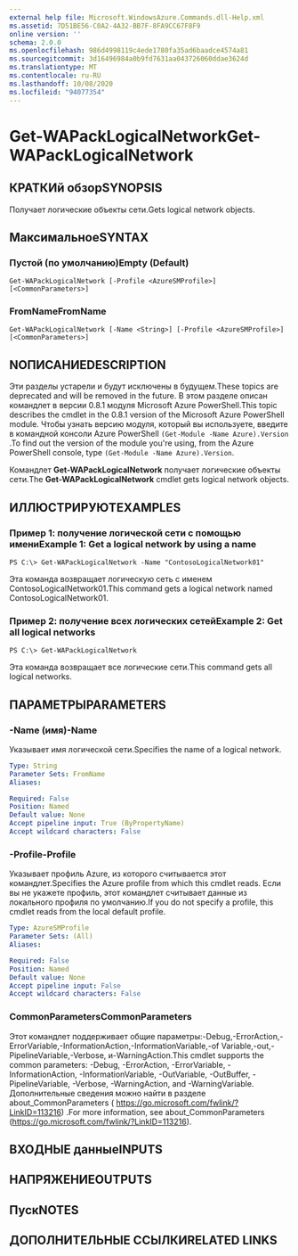 ```yaml
---
external help file: Microsoft.WindowsAzure.Commands.dll-Help.xml
ms.assetid: 7D51BE56-C0A2-4A32-BB7F-8FA9CC67F8F9
online version: ''
schema: 2.0.0
ms.openlocfilehash: 986d4998119c4ede1780fa35ad6baadce4574a81
ms.sourcegitcommit: 3d16496984a0b9fd7631aa043726060ddae3624d
ms.translationtype: MT
ms.contentlocale: ru-RU
ms.lasthandoff: 10/08/2020
ms.locfileid: "94077354"
---
```

# <span data-ttu-id="7c146-101">Get-WAPackLogicalNetwork</span><span class="sxs-lookup"><span data-stu-id="7c146-101">Get-WAPackLogicalNetwork</span></span>

## <span data-ttu-id="7c146-102">КРАТКИй обзор</span><span class="sxs-lookup"><span data-stu-id="7c146-102">SYNOPSIS</span></span>
<span data-ttu-id="7c146-103">Получает логические объекты сети.</span><span class="sxs-lookup"><span data-stu-id="7c146-103">Gets logical network objects.</span></span>

## <span data-ttu-id="7c146-104">Максимальное</span><span class="sxs-lookup"><span data-stu-id="7c146-104">SYNTAX</span></span>

### <span data-ttu-id="7c146-105">Пустой (по умолчанию)</span><span class="sxs-lookup"><span data-stu-id="7c146-105">Empty (Default)</span></span>
```
Get-WAPackLogicalNetwork [-Profile <AzureSMProfile>] [<CommonParameters>]
```

### <span data-ttu-id="7c146-106">FromName</span><span class="sxs-lookup"><span data-stu-id="7c146-106">FromName</span></span>
```
Get-WAPackLogicalNetwork [-Name <String>] [-Profile <AzureSMProfile>] [<CommonParameters>]
```

## <span data-ttu-id="7c146-107">NОПИСАНИЕ</span><span class="sxs-lookup"><span data-stu-id="7c146-107">DESCRIPTION</span></span>
<span data-ttu-id="7c146-108">Эти разделы устарели и будут исключены в будущем.</span><span class="sxs-lookup"><span data-stu-id="7c146-108">These topics are deprecated and will be removed in the future.</span></span>
<span data-ttu-id="7c146-109">В этом разделе описан командлет в версии 0.8.1 модуля Microsoft Azure PowerShell.</span><span class="sxs-lookup"><span data-stu-id="7c146-109">This topic describes the cmdlet in the 0.8.1 version of the Microsoft Azure PowerShell module.</span></span>
<span data-ttu-id="7c146-110">Чтобы узнать версию модуля, который вы используете, введите в командной консоли Azure PowerShell `(Get-Module -Name Azure).Version` .</span><span class="sxs-lookup"><span data-stu-id="7c146-110">To find out the version of the module you're using, from the Azure PowerShell console, type `(Get-Module -Name Azure).Version`.</span></span>

<span data-ttu-id="7c146-111">Командлет **Get-WAPackLogicalNetwork** получает логические объекты сети.</span><span class="sxs-lookup"><span data-stu-id="7c146-111">The **Get-WAPackLogicalNetwork** cmdlet gets logical network objects.</span></span>

## <span data-ttu-id="7c146-112">ИЛЛЮСТРИРУЮТ</span><span class="sxs-lookup"><span data-stu-id="7c146-112">EXAMPLES</span></span>

### <span data-ttu-id="7c146-113">Пример 1: получение логической сети с помощью имени</span><span class="sxs-lookup"><span data-stu-id="7c146-113">Example 1: Get a logical network by using a name</span></span>
```
PS C:\> Get-WAPackLogicalNetwork -Name "ContosoLogicalNetwork01"
```

<span data-ttu-id="7c146-114">Эта команда возвращает логическую сеть с именем ContosoLogicalNetwork01.</span><span class="sxs-lookup"><span data-stu-id="7c146-114">This command gets a logical network named ContosoLogicalNetwork01.</span></span>

### <span data-ttu-id="7c146-115">Пример 2: получение всех логических сетей</span><span class="sxs-lookup"><span data-stu-id="7c146-115">Example 2: Get all logical networks</span></span>
```
PS C:\> Get-WAPackLogicalNetwork
```

<span data-ttu-id="7c146-116">Эта команда возвращает все логические сети.</span><span class="sxs-lookup"><span data-stu-id="7c146-116">This command gets all logical networks.</span></span>

## <span data-ttu-id="7c146-117">ПАРАМЕТРЫ</span><span class="sxs-lookup"><span data-stu-id="7c146-117">PARAMETERS</span></span>

### <span data-ttu-id="7c146-118">-Name (имя)</span><span class="sxs-lookup"><span data-stu-id="7c146-118">-Name</span></span>
<span data-ttu-id="7c146-119">Указывает имя логической сети.</span><span class="sxs-lookup"><span data-stu-id="7c146-119">Specifies the name of a logical network.</span></span>

```yaml
Type: String
Parameter Sets: FromName
Aliases:

Required: False
Position: Named
Default value: None
Accept pipeline input: True (ByPropertyName)
Accept wildcard characters: False
```

### <span data-ttu-id="7c146-120">-Profile</span><span class="sxs-lookup"><span data-stu-id="7c146-120">-Profile</span></span>
<span data-ttu-id="7c146-121">Указывает профиль Azure, из которого считывается этот командлет.</span><span class="sxs-lookup"><span data-stu-id="7c146-121">Specifies the Azure profile from which this cmdlet reads.</span></span>
<span data-ttu-id="7c146-122">Если вы не укажете профиль, этот командлет считывает данные из локального профиля по умолчанию.</span><span class="sxs-lookup"><span data-stu-id="7c146-122">If you do not specify a profile, this cmdlet reads from the local default profile.</span></span>

```yaml
Type: AzureSMProfile
Parameter Sets: (All)
Aliases:

Required: False
Position: Named
Default value: None
Accept pipeline input: False
Accept wildcard characters: False
```

### <span data-ttu-id="7c146-123">CommonParameters</span><span class="sxs-lookup"><span data-stu-id="7c146-123">CommonParameters</span></span>
<span data-ttu-id="7c146-124">Этот командлет поддерживает общие параметры:-Debug,-ErrorAction,-ErrorVariable,-InformationAction,-InformationVariable,-of Variable,-out,-PipelineVariable,-Verbose, и-WarningAction.</span><span class="sxs-lookup"><span data-stu-id="7c146-124">This cmdlet supports the common parameters: -Debug, -ErrorAction, -ErrorVariable, -InformationAction, -InformationVariable, -OutVariable, -OutBuffer, -PipelineVariable, -Verbose, -WarningAction, and -WarningVariable.</span></span> <span data-ttu-id="7c146-125">Дополнительные сведения можно найти в разделе about_CommonParameters ( https://go.microsoft.com/fwlink/?LinkID=113216) .</span><span class="sxs-lookup"><span data-stu-id="7c146-125">For more information, see about_CommonParameters (https://go.microsoft.com/fwlink/?LinkID=113216).</span></span>

## <span data-ttu-id="7c146-126">ВХОДНЫЕ данные</span><span class="sxs-lookup"><span data-stu-id="7c146-126">INPUTS</span></span>

## <span data-ttu-id="7c146-127">НАПРЯЖЕНИЕ</span><span class="sxs-lookup"><span data-stu-id="7c146-127">OUTPUTS</span></span>

## <span data-ttu-id="7c146-128">Пуск</span><span class="sxs-lookup"><span data-stu-id="7c146-128">NOTES</span></span>

## <span data-ttu-id="7c146-129">ДОПОЛНИТЕЛЬНЫЕ ССЫЛКИ</span><span class="sxs-lookup"><span data-stu-id="7c146-129">RELATED LINKS</span></span>

